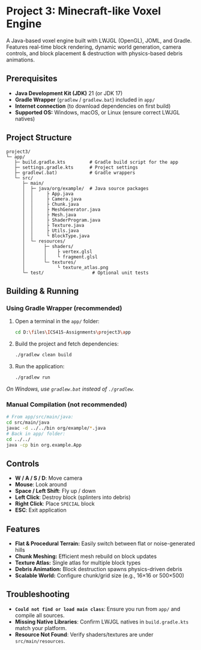 # Project 3: Minecraft-like Voxel Engine

A Java-based voxel engine built with LWJGL (OpenGL), JOML, and Gradle. Features real-time block rendering, dynamic world generation, camera controls, and block placement & destruction with physics-based debris animations.

## Prerequisites

- **Java Development Kit (JDK)** 21 (or JDK 17)
- **Gradle Wrapper** (`gradlew` / `gradlew.bat`) included in `app/`
- **Internet connection** (to download dependencies on first build)
- **Supported OS:** Windows, macOS, or Linux (ensure correct LWJGL natives)

## Project Structure

```text
project3/
└─ app/
   ├─ build.gradle.kts         # Gradle build script for the app
   ├─ settings.gradle.kts      # Project settings
   ├─ gradlew(.bat)            # Gradle wrappers
   └─ src/
      ├─ main/
      │  ├─ java/org/example/  # Java source packages
      │  │     ├ App.java
      │  │     ├ Camera.java
      │  │     ├ Chunk.java
      │  │     ├ MeshGenerator.java
      │  │     ├ Mesh.java
      │  │     ├ ShaderProgram.java
      │  │     ├ Texture.java
      │  │     ├ Utils.java
      │  │     └ BlockType.java
      │  └─ resources/
      │       ├─ shaders/
      │       │    ├ vertex.glsl
      │       │    └ fragment.glsl
      │       └─ textures/
      │            └ texture_atlas.png
      └─ test/                  # Optional unit tests
```

## Building & Running

### Using Gradle Wrapper (recommended)

1. Open a terminal in the `app/` folder:
   ```bash
   cd D:\files\ICS415-Assignments\project3\app
   ```
2. Build the project and fetch dependencies:
   ```bash
   ./gradlew clean build
   ```
3. Run the application:
   ```bash
   ./gradlew run
   ```

_On Windows, use `gradlew.bat` instead of `./gradlew`._

### Manual Compilation (not recommended)

```bash
# From app/src/main/java:
cd src/main/java
javac -d ../../bin org/example/*.java
# Back in app/ folder:
cd ../../
java -cp bin org.example.App
```

## Controls

- **W / A / S / D**: Move camera
- **Mouse**: Look around
- **Space / Left Shift**: Fly up / down
- **Left Click**: Destroy block (splinters into debris)
- **Right Click**: Place `SPECIAL` block
- **ESC**: Exit application

## Features

- **Flat & Procedural Terrain:** Easily switch between flat or noise-generated hills
- **Chunk Meshing:** Efficient mesh rebuild on block updates
- **Texture Atlas:** Single atlas for multiple block types
- **Debris Animation:** Block destruction spawns physics-driven debris
- **Scalable World:** Configure chunk/grid size (e.g., 16×16 or 500×500)

## Troubleshooting

- **`Could not find or load main class`**: Ensure you run from `app/` and compile all sources.
- **Missing Native Libraries**: Confirm LWJGL natives in `build.gradle.kts` match your platform.
- **Resource Not Found**: Verify shaders/textures are under `src/main/resources`.

